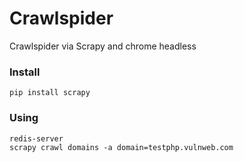 # Crawlspider

Crawlspider via Scrapy and chrome headless

### Install
```
pip install scrapy
```
### Using
```
redis-server
scrapy crawl domains -a domain=testphp.vulnweb.com
```


